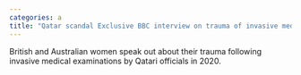 ```yaml
---
categories: a
title: "Qatar scandal Exclusive BBC interview on trauma of invasive medical examinations"
---
```

British and Australian women speak out about their trauma following invasive medical examinations by Qatari officials in 2020.
